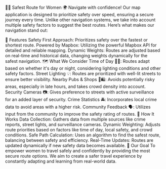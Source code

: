 🚶‍♀️ Safest Route for Women 🌍
Navigate with confidence! Our map application is designed to prioritize safety over speed, ensuring a secure journey every time. Unlike other navigation systems, we take into account multiple safety factors to suggest the best routes. Here’s what makes our navigation stand out:

🌟 Features
Safety First Approach: Prioritizes safety over the fastest or shortest route.
Powered by Mapbox: Utilizing the powerful Mapbox API for detailed and reliable mapping.
Dynamic Weights: Routes are adjusted based on real-time and historical data, changing weights dynamically for the safest navigation.
🗺️ What We Consider
Time of Day 🌙🌞: Routes adapt based on whether it's day or night, considering lighting conditions and other safety factors.
Street Lighting 💡: Routes are prioritized with well-lit streets to ensure better visibility.
Nearby Pubs & Shops 🍺🛍️: Avoids potentially risky areas, especially in late hours, and takes crowd density into account.
Security Cameras 📷: Gives preference to streets with active surveillance for an added layer of security.
Crime Statistics 🚔: Incorporates local crime data to avoid areas with a higher risk.
Community Feedback 🗣️: Utilizes input from the community to improve the safety rating of routes.
🚀 How It Works
Data Collection: Gathers data from multiple sources like crime reports, street lights, and surveillance cameras.
Dynamic Weighting: Adjusts route priorities based on factors like time of day, local safety, and crowd conditions.
Safe Path Calculation: Uses an algorithm to find the safest route, balancing between safety and efficiency.
Real-Time Updates: Routes are updated dynamically if new safety data becomes available.
🎯 Our Goal
To empower women to travel safely and confidently by providing the most secure route options. We aim to create a safer travel experience by constantly adapting and learning from real-world data.
